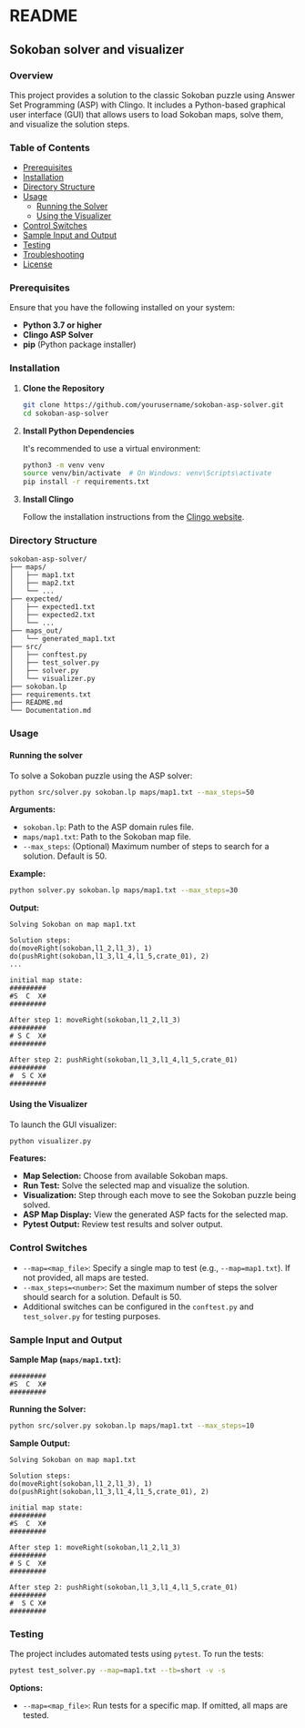 
# README

## Sokoban solver and visualizer

### Overview

This project provides a solution to the classic Sokoban puzzle using Answer Set Programming (ASP) with Clingo. It includes a Python-based graphical user interface (GUI) that allows users to load Sokoban maps, solve them, and visualize the solution steps.

### Table of Contents

- [Prerequisites](#prerequisites)
- [Installation](#installation)
- [Directory Structure](#directory-structure)
- [Usage](#usage)
  - [Running the Solver](#running-the-solver)
  - [Using the Visualizer](#using-the-visualizer)
- [Control Switches](#control-switches)
- [Sample Input and Output](#sample-input-and-output)
- [Testing](#testing)
- [Troubleshooting](#troubleshooting)
- [License](#license)

### Prerequisites

Ensure that you have the following installed on your system:

- **Python 3.7 or higher**
- **Clingo ASP Solver**
- **pip** (Python package installer)

### Installation

1. **Clone the Repository**

   ```bash
   git clone https://github.com/yourusername/sokoban-asp-solver.git
   cd sokoban-asp-solver
   ```

2. **Install Python Dependencies**

   It's recommended to use a virtual environment:

   ```bash
   python3 -m venv venv
   source venv/bin/activate  # On Windows: venv\Scripts\activate
   pip install -r requirements.txt
   ```

3. **Install Clingo**

   Follow the installation instructions from the [Clingo website](https://potassco.org/clingo/).

### Directory Structure

```
sokoban-asp-solver/
├── maps/
│   ├── map1.txt
│   ├── map2.txt
│   └── ...
├── expected/
│   ├── expected1.txt
│   ├── expected2.txt
│   └── ...
├── maps_out/
│   └── generated_map1.txt
├── src/
│   ├── conftest.py
│   ├── test_solver.py
│   ├── solver.py
│   └── visualizer.py
├── sokoban.lp
├── requirements.txt
├── README.md
└── Documentation.md
```

### Usage

#### Running the solver

To solve a Sokoban puzzle using the ASP solver:

```bash
python src/solver.py sokoban.lp maps/map1.txt --max_steps=50
```

**Arguments:**

- `sokoban.lp`: Path to the ASP domain rules file.
- `maps/map1.txt`: Path to the Sokoban map file.
- `--max_steps`: (Optional) Maximum number of steps to search for a solution. Default is 50.

**Example:**

```bash
python solver.py sokoban.lp maps/map1.txt --max_steps=30
```

**Output:**

```
Solving Sokoban on map map1.txt

Solution steps:
do(moveRight(sokoban,l1_2,l1_3), 1)
do(pushRight(sokoban,l1_3,l1_4,l1_5,crate_01), 2)
...

initial map state:
#########
#S  C  X#
#########

After step 1: moveRight(sokoban,l1_2,l1_3)
#########
# S C  X#
#########

After step 2: pushRight(sokoban,l1_3,l1_4,l1_5,crate_01)
#########
#  S C X#
#########
```

#### Using the Visualizer

To launch the GUI visualizer:

```bash
python visualizer.py
```

**Features:**

- **Map Selection:** Choose from available Sokoban maps.
- **Run Test:** Solve the selected map and visualize the solution.
- **Visualization:** Step through each move to see the Sokoban puzzle being solved.
- **ASP Map Display:** View the generated ASP facts for the selected map.
- **Pytest Output:** Review test results and solver output.

### Control Switches

- `--map=<map_file>`: Specify a single map to test (e.g., `--map=map1.txt`). If not provided, all maps are tested.
- `--max_steps=<number>`: Set the maximum number of steps the solver should search for a solution. Default is 50.
- Additional switches can be configured in the `conftest.py` and `test_solver.py` for testing purposes.

### Sample Input and Output

**Sample Map (`maps/map1.txt`):**

```
#########
#S  C  X#
#########
```

**Running the Solver:**

```bash
python src/solver.py sokoban.lp maps/map1.txt --max_steps=10
```

**Sample Output:**

```
Solving Sokoban on map map1.txt

Solution steps:
do(moveRight(sokoban,l1_2,l1_3), 1)
do(pushRight(sokoban,l1_3,l1_4,l1_5,crate_01), 2)

initial map state:
#########
#S  C  X#
#########

After step 1: moveRight(sokoban,l1_2,l1_3)
#########
# S C  X#
#########

After step 2: pushRight(sokoban,l1_3,l1_4,l1_5,crate_01)
#########
#  S C X#
#########
```

### Testing

The project includes automated tests using `pytest`. To run the tests:

```bash
pytest test_solver.py --map=map1.txt --tb=short -v -s
```

**Options:**

- `--map=<map_file>`: Run tests for a specific map. If omitted, all maps are tested.
